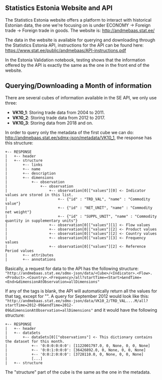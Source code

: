 ## Statistics Estonia Website and API

The Statistics Estonia website offers a platform to interact with historical Estonian data, the one we're focusing on is under ECONOMY -> Foreign trade -> Foreign trade in goods. The website is: http://andmebaas.stat.ee/

The data in the website is available for querying and downloading through the Statistics Estonia API, instructions for the API can be found here: https://www.stat.ee/public/andmebaas/API-instructions.pdf

In the Estonia Validation notebook, testing shows that the information offered by the API is exactly the same as the one in the front end of the website.

## Querying/Downloading a Month of information

There are several cubes of information available in the SE API, we only use three:
* **VK10_1**: Storing trade data from 2004 to 2011.
* **VK10_2**: Storing trade data from 2012 to 2017.
* **VK10_3**: Storing data from 2018 and on.

In order to query only the metadata of the first cube we can do: http://andmebaas.stat.ee/sdmx-json/metadata/VK10_1, the response has this structure:

```
+-- RESPONSE
|   +-- header
|   +-- structure
|       +-- links
|       +-- name
|       +-- description
|       +-- dimensions
|           +-- observation
|               +-- observation
|                   +-- observation[0]["values"][0] <- Indicator values are stored in this list.
|                       +-- {"id" : "TRD_VAL", "name" : "Commodity value"}
|                       +-- {"id" : "NET_UNIT", "name" : "Commodity net weight"}
|                       +-- {"id" : "SUPPL_UNIT", "name" : "Commodity quantity in supplementary units"}
|                   +-- observation[0]["values"][1] <- Flow values
|                   +-- observation[0]["values"][2] <- Product values
|                   +-- observation[0]["values"][2] <- Country values
|                   +-- observation[0]["values"][3] <- Frequency values
|                   +-- observation[0]["values"][2] <- Reference Period values
|       +-- attributes
|       +-- annotations
```

Basically, a request for data to the API has the following structure:
`"http://andmebaas.stat.ee/sdmx-json/data/<Cube>/<Indicator>.<Flow>.<Product>.<Country>.<Frequency>/all?startTime=<Start>&endTime=<End>&dimensionAtObservation=allDimensions"`

If any of the tags is blank, the API will automatically return all the values for that tag, except for "<Cube>". A query for September 2012 would look like this:
`"http://andmebaas.stat.ee/sdmx-json/data/VK10_2/TRD_VAL....M/all?startTime=2012-09&endTime=2012-09&dimensionAtObservation=allDimensions"` and it would have the following structure:

```
+-- RESPONSE
|   +-- header
|   +-- dataSets
|       +-- dataSets[0]["observations"] <- This dictionary contains the dataset for this month.
|           +-- '0:0:0:0:0:0': [1122001797.0, 0, None, 0, 0, None]
|           +-- '0:0:1:0:0:0': [36426892.0, 0, None, 0, 0, None]
|           +-- '0:0:2:0:0:0': [3728110.0, 0, None, 0, 0, None]
|           [...]
|   +-- structure
```

The "structure" part of the cube is the same as the one in the metadata. 



